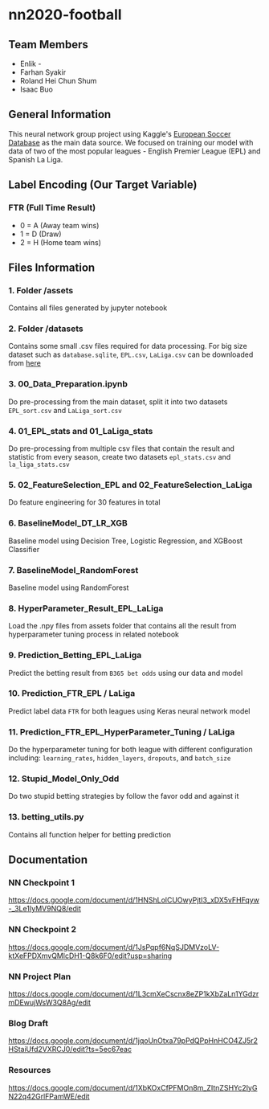 # nn2020-football

## Team Members
- Enlik -
- Farhan Syakir
- Roland Hei Chun Shum
- Isaac Buo

## General Information
This neural network group project using Kaggle's [European Soccer Database](https://www.kaggle.com/hugomathien/soccer) as the main data source. We focused on training our model with data of two of the most popular leagues - English Premier League (EPL) and Spanish La Liga.

## Label Encoding (Our Target Variable)
### FTR (Full Time Result)
- 0 = A (Away team wins)
- 1 = D (Draw)
- 2 = H (Home team wins)

## Files Information
### 1. Folder /assets
Contains all files generated by jupyter notebook 

### 2. Folder /datasets
Contains some small .csv files required for data processing. For big size dataset such as `database.sqlite`, `EPL.csv`, `LaLiga.csv` can be downloaded from [here](https://drive.google.com/drive/folders/1Hvl0FX2EEwRTywcbDXjJ7uOuYgem1Vsz?usp=sharing)

### 3. 00_Data_Preparation.ipynb
Do pre-processing from the main dataset, split it into two datasets `EPL_sort.csv` and `LaLiga_sort.csv`

### 4. 01_EPL_stats and 01_LaLiga_stats
Do pre-processing from multiple csv files that contain the result and statistic from every season, create two datasets `epl_stats.csv` and `la_liga_stats.csv`

### 5. 02_FeatureSelection_EPL and 02_FeatureSelection_LaLiga
Do feature engineering for 30 features in total

### 6. BaselineModel_DT_LR_XGB
Baseline model using Decision Tree, Logistic Regression, and XGBoost Classifier

### 7. BaselineModel_RandomForest
Baseline model using RandomForest

### 8. HyperParameter_Result_EPL_LaLiga
Load the .npy files from assets folder that contains all the result from hyperparameter tuning process in related notebook

### 9. Prediction_Betting_EPL_LaLiga
Predict the betting result from `B365 bet odds` using our data and model

### 10. Prediction_FTR_EPL / LaLiga
Predict label data `FTR` for both leagues using Keras neural network model

### 11. Prediction_FTR_EPL_HyperParameter_Tuning / LaLiga
Do the hyperparameter tuning for both league with different configuration including: `learning_rates`, `hidden_layers`, `dropouts`, and `batch_size`

### 12. Stupid_Model_Only_Odd
Do two stupid betting strategies by follow the favor odd and against it

### 13. betting_utils.py
Contains all function helper for betting prediction


## Documentation
### NN Checkpoint 1
https://docs.google.com/document/d/1HNShLolCUOwyPjtI3_xDX5vFHFqyw-_3Le1IyMV9NQ8/edit

### NN Checkpoint 2
https://docs.google.com/document/d/1JsPqpf6NqSJDMVzoLV-ktXeFPDXmvQMlcDH1-Q8k6F0/edit?usp=sharing

### NN Project Plan
https://docs.google.com/document/d/1L3cmXeCscnx8eZP1kXbZaLn1YGdzrmDEwujWsW3Q8Ag/edit

### Blog Draft
https://docs.google.com/document/d/1jqoUnOtxa79pPdQPpHnHCO4ZJ5r2HStaiUfd2VXRCJ0/edit?ts=5ec67eac

### Resources
https://docs.google.com/document/d/1XbKOxCfPFMOn8m_ZItnZSHYc2IyGN22q42GrlFPamWE/edit
